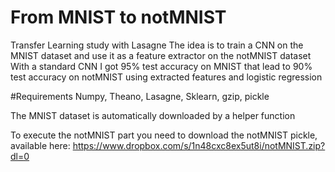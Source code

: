 # From MNIST to notMNIST
Transfer Learning study with Lasagne
The idea is to train a CNN on the MNIST dataset and use it as a feature extractor on the notMNIST dataset
With a standard CNN I got 95% test accuracy on MNIST that lead to 90% test accuracy on notMNIST using extracted features and logistic regression


#Requirements
Numpy, Theano, Lasagne, Sklearn, gzip, pickle

The MNIST dataset is automatically downloaded by a helper function

To execute the notMNIST part you need to download the notMNIST pickle, available here:
https://www.dropbox.com/s/1n48cxc8ex5ut8i/notMNIST.zip?dl=0
